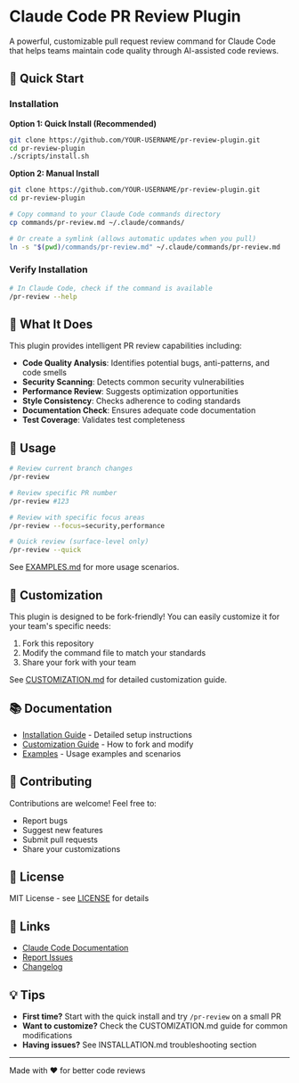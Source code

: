 # Claude Code PR Review Plugin

A powerful, customizable pull request review command for Claude Code that helps teams maintain code quality through AI-assisted code reviews.

## 🚀 Quick Start

### Installation

**Option 1: Quick Install (Recommended)**
```bash
git clone https://github.com/YOUR-USERNAME/pr-review-plugin.git
cd pr-review-plugin
./scripts/install.sh
```

**Option 2: Manual Install**
```bash
git clone https://github.com/YOUR-USERNAME/pr-review-plugin.git
cd pr-review-plugin

# Copy command to your Claude Code commands directory
cp commands/pr-review.md ~/.claude/commands/

# Or create a symlink (allows automatic updates when you pull)
ln -s "$(pwd)/commands/pr-review.md" ~/.claude/commands/pr-review.md
```

### Verify Installation
```bash
# In Claude Code, check if the command is available
/pr-review --help
```

## 📖 What It Does

This plugin provides intelligent PR review capabilities including:

- **Code Quality Analysis**: Identifies potential bugs, anti-patterns, and code smells
- **Security Scanning**: Detects common security vulnerabilities
- **Performance Review**: Suggests optimization opportunities
- **Style Consistency**: Checks adherence to coding standards
- **Documentation Check**: Ensures adequate code documentation
- **Test Coverage**: Validates test completeness

## 🎯 Usage

```bash
# Review current branch changes
/pr-review

# Review specific PR number
/pr-review #123

# Review with specific focus areas
/pr-review --focus=security,performance

# Quick review (surface-level only)
/pr-review --quick
```

See [EXAMPLES.md](docs/EXAMPLES.md) for more usage scenarios.

## 🔧 Customization

This plugin is designed to be fork-friendly! You can easily customize it for your team's specific needs:

1. Fork this repository
2. Modify the command file to match your standards
3. Share your fork with your team

See [CUSTOMIZATION.md](docs/CUSTOMIZATION.md) for detailed customization guide.

## 📚 Documentation

- [Installation Guide](docs/INSTALLATION.md) - Detailed setup instructions
- [Customization Guide](docs/CUSTOMIZATION.md) - How to fork and modify
- [Examples](docs/EXAMPLES.md) - Usage examples and scenarios

## 🤝 Contributing

Contributions are welcome! Feel free to:
- Report bugs
- Suggest new features
- Submit pull requests
- Share your customizations

## 📄 License

MIT License - see [LICENSE](LICENSE) for details

## 🔗 Links

- [Claude Code Documentation](https://docs.claude.com/claude-code)
- [Report Issues](https://github.com/YOUR-USERNAME/pr-review-plugin/issues)
- [Changelog](CHANGELOG.md)

## 💡 Tips

- **First time?** Start with the quick install and try `/pr-review` on a small PR
- **Want to customize?** Check the CUSTOMIZATION.md guide for common modifications
- **Having issues?** See INSTALLATION.md troubleshooting section

---

Made with ❤️ for better code reviews
